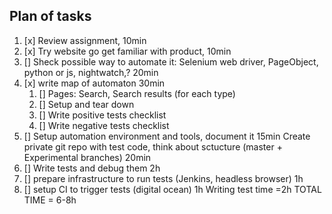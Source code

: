 ## Plan of tasks
1. [x] Review assignment, 10min
2. [x] Try website go get familiar with product, 10min
3. [] Sheck possible way to automate it: Selenium web driver, PageObject, python or js, nightwatch,? 20min
4. [x] write map of automaton 30min
    1. [] Pages: Search, Search results (for each type)
    2. [] Setup and tear down
    3. [] Write positive tests checklist
    4. [] Write negative tests checklist
5. [] Setup automation environment and tools, document it 15min
 Create private git repo with test code, think about sctucture (master + Experimental branches) 20min
6. [] Write tests and debug them 2h
7. [] prepare infrastructure to run tests (Jenkins, headless browser) 1h
8. [] setup CI to trigger tests (digital ocean) 1h
Writing test time =2h
TOTAL TIME = 6-8h